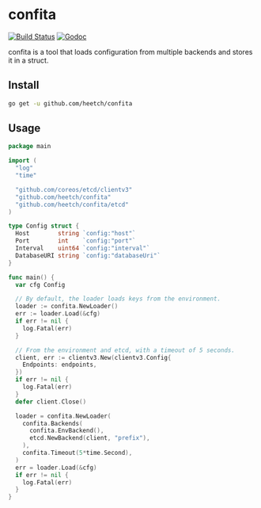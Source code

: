 # confita

[![Build Status](https://drone.heetch.net/api/badges/heetch/confita/status.svg)](https://drone.heetch.net/heetch/confita)
[![Godoc](http://img.shields.io/badge/go-documentation-blue.svg?style=flat-square)](http://godoc.dev.heetch.internal/pkg/github.com/heetch/confita/)


confita is a tool that loads configuration from multiple backends and stores it in a struct.

## Install

```sh
go get -u github.com/heetch/confita
```

## Usage

```go
package main

import (
  "log"
  "time"

  "github.com/coreos/etcd/clientv3"
  "github.com/heetch/confita"
  "github.com/heetch/confita/etcd"
)

type Config struct {
  Host        string `config:"host"`
  Port        int    `config:"port"`
  Interval    uint64 `config:"interval"`
  DatabaseURI string `config:"databaseUri"`
}

func main() {
  var cfg Config

  // By default, the loader loads keys from the environment.
  loader := confita.NewLoader()
  err := loader.Load(&cfg)
  if err != nil {
    log.Fatal(err)
  }

  // From the environment and etcd, with a timeout of 5 seconds.
  client, err := clientv3.New(clientv3.Config{
    Endpoints: endpoints,
  })
  if err != nil {
    log.Fatal(err)
  }
  defer client.Close()

  loader = confita.NewLoader(
    confita.Backends(
      confita.EnvBackend(),
      etcd.NewBackend(client, "prefix"),
    ),
    confita.Timeout(5*time.Second),
  )
  err = loader.Load(&cfg)
  if err != nil {
    log.Fatal(err)
  }
}
```